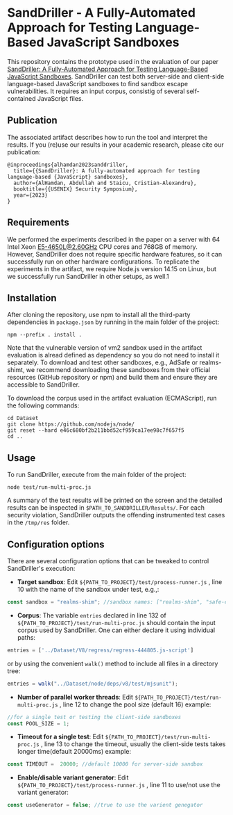 # SandDriller - A Fully-Automated Approach for Testing Language-Based JavaScript Sandboxes
This repository contains the prototype used in the evaluation of our paper [SandDriller: A Fully-Automated Approach for Testing Language-Based JavaScript Sandboxes](https://www.usenix.org/conference/usenixsecurity23/presentation/alhamdan). SandDriller can test both server-side and client-side language-based JavaScript sandboxes to find sandbox escape vulnerabilities. It requires an input corpus, consistig of several self-contained JavaScript files.

## Publication
The associated artifact describes how to run the tool and interpret the results. If you (re)use our results in your academic research, please cite our publication: 

```
@inproceedings{alhamdan2023sanddriller,
  title={{SandDriller}: A fully-automated approach for testing language-based {JavaScript} sandboxes},
  author={AlHamdan, Abdullah and Staicu, Cristian-Alexandru},
  booktitle={{USENIX} Security Symposium},
  year={2023}
}
```

## Requirements
We performed the experiments described in the paper on a server with 64 Intel Xeon E5-4650L@2.60GHz CPU cores and 768GB of memory. However, SandDriller does not require specific hardware features, so it can successfully run on other hardware configurations. To replicate the experiments in the artifact, we require Node.js version 14.15 on Linux, but we successfully run SandDriller in other setups, as well.1

## Installation
After cloning the repository, use npm to install all the third-party dependencies in `package.json` by running in the main folder of the project:

```
npm --prefix . install .
```

Note that the vulnerable version of vm2 sandbox used in the artifact evaluation is alread defined as dependency so you do not need to install it separately. To download and test other sandboxes, e.g., AdSafe or realms-shimt, we recommend downloading these sandboxes from their official resources (GitHub repository or npm) and build them and ensure they are accessible to SandDriller.

To download the corpus used in the artifact evaluation (ECMAScript), run the following commands: 

```
cd Dataset
git clone https://github.com/nodejs/node/
git reset --hard e46c680bf2b211bbd52cf959ca17ee98c7f657f5
cd ..
```

## Usage

To run SandDriller, execute from the main folder of the project: 

```
node test/run-multi-proc.js
```

A summary of the test results will be printed on the screen and the detailed results can be inspected in `$PATH_TO_SANDDRILLER/Results/`. For each security violation, SandDriller outputs the offending instrumented test cases in the `/tmp/res` folder.
        
## Configuration options
There are several configuration options that can be tweaked to control SandDriller's execution:

* **Target sandbox**: Edit `${PATH_TO_PROJECT}/test/process-runner.js` , line 10 with the name of the sandbox under test, e.g.,: 
```js 
const sandbox = "realms-shim"; //sandbox names: ["realms-shim", "safe-eval", "vm2", "ses", "near-membrane", "adsafe", "caja"]
```

* **Corpus**: The variable `entries` declared in line 132 of `${PATH_TO_PROJECT}/test/run-multi-proc.js` should contain the input corpus used by SandDriller. One can either declare it using individual paths: 
```js
entries = ['../Dataset/V8/regress/regress-444805.js-script']
```
or by using the convenient `walk()` method to include all files in a directory tree: 
```js
entries = walk("../Dataset/node/deps/v8/test/mjsunit");
```

* **Number of parallel worker threads**: Edit `${PATH_TO_PROJECT}/test/run-multi-proc.js` , line 12 to change the pool size (default 16) example: 
```js 
//for a single test or testing the client-side sandboxes
const POOL_SIZE = 1;
```

* **Timeout for a single test**: Edit `${PATH_TO_PROJECT}/test/run-multi-proc.js` , line 13 to change the timeout, usually the client-side tests takes longer time(default 20000ms)
example: 
```js
const TIMEOUT =  20000; //default 10000 for server-side sandbox 
```

* **Enable/disable variant generator**: Edit `${PATH_TO_PROJECT}/test/process-runner.js` , line 11 to use/not use the variant generator: 
```js 
const useGenerator = false; //true to use the varient genegator
```
